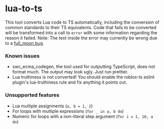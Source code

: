 # lua-to-ts

This tool converts Lua code to TS automatically, including the conversion of common standards to their TS equivalents.
Code that fails to be converted will be transformed into a call to `error` with some information regarding the reason it failed. Note: The text inside the error may currently be wrong due to a [full_moon bug](https://github.com/Kampfkarren/full-moon/issues/161).

### Known issues
- swc_ecma_codegen, the tool used for outputting TypeScript, does not format much. The output may look ugly. Just run prettier.
- Lua truthiness is not converted! You should enable the roblox-ts eslint plugin's lua-truthiness rule and fix anything it points out.

### Unsupported features
- Lua multiple assignments (`a, b = 1, 2`)
- For loops with multiple expressions (`for _ in a, b do`)
- Numeric for loops with a non-literal step argument (`for i = 1, 10, a do`)
